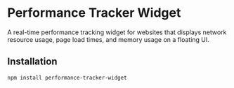 # Performance Tracker Widget

A real-time performance tracking widget for websites that displays network resource usage, page load times, and memory usage on a floating UI.

## Installation

```bash
npm install performance-tracker-widget
